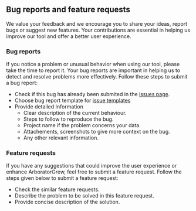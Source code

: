 ## Bug reports and feature requests

We value your feedback and we encourage you to share your ideas, report bugs or suggest new features. Your contributions are essential in helping us improve our tool and offer a better user experience.

### Bug reports
If you notice a problem or unusual behavior when using our tool, please take the time to report it. Your bug reports are important in helping us to detect and resolve problems more effectively.
Follow these steps to submit a bug report: 

- Check if this bug has already been submited in the [issues page](https://github.com/Arborator/arborator-frontend/issues).
- Choose bug report template for [issue templates](https://github.com/Arborator/arborator-frontend/issues/new/choose)
- Provide detailed Information
    - Clear description of the current behaviour.
    - Steps to follow to reproduce the bug.
    - Project name if the problem concerns your data.
    - Attachements,  screenshots to give more context on the bug.
    - Any other relevant information.

### Feature requests

If you have any suggestions that could improve the user experience or enhance ArboratorGrew, feel free to submit a feature request. Follow the steps given below to submit a feature request:

- Check the similar feature requests.
- Describe the problem to be solved in this feature request.
- Provide concise description of the solution.






